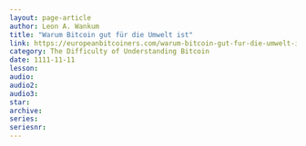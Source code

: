 ```yaml
---
layout: page-article
author: Leon A. Wankum
title: "Warum Bitcoin gut für die Umwelt ist"
link: https://europeanbitcoiners.com/warum-bitcoin-gut-fur-die-umwelt-ist/
category: The Difficulty of Understanding Bitcoin
date: 1111-11-11
lesson: 
audio: 
audio2: 
audio3: 
star: 
archive: 
series: 
seriesnr: 
---
```

